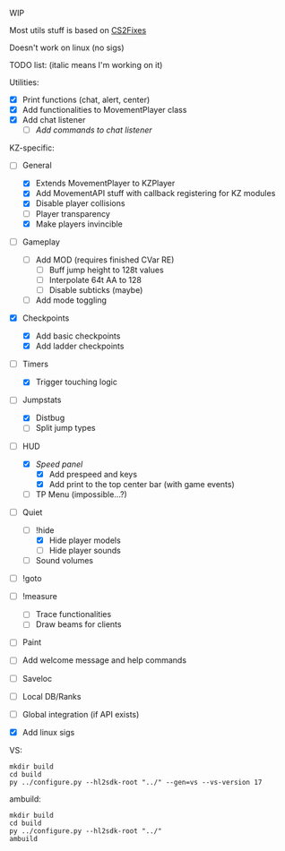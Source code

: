 WIP

Most utils stuff is based on [CS2Fixes](https://github.com/Source2ZE/CS2Fixes/)

Doesn't work on linux (no sigs)


TODO list: (italic means I'm working on it)

Utilities:
- [x] Print functions (chat, alert, center)
- [x] Add functionalities to MovementPlayer class
- [x] Add chat listener
	- [ ] *Add commands to chat listener*

KZ-specific:
- [ ] General
	- [x] Extends MovementPlayer to KZPlayer
	- [x] Add MovementAPI stuff with callback registering for KZ modules
	- [x] Disable player collisions
	- [ ] Player transparency
	- [x] Make players invincible
- [ ] Gameplay
	- [ ] Add MOD (requires finished CVar RE)
		- [ ] Buff jump height to 128t values
		- [ ] Interpolate 64t AA to 128
		- [ ] Disable subticks (maybe)
	- [ ] Add mode toggling
- [x] Checkpoints
	- [x] Add basic checkpoints
	- [x] Add ladder checkpoints
- [ ] Timers
	- [x] Trigger touching logic
- [ ] Jumpstats
	- [x] Distbug
	- [ ] Split jump types
- [ ] HUD
	- [x] *Speed panel*
 		- [x] Add prespeed and keys
 		- [x] Add print to the top center bar (with game events)
	- [ ] TP Menu (impossible...?)
- [ ] Quiet
	- [ ] !hide
 		- [x] Hide player models
   		- [ ] Hide player sounds
	- [ ] Sound volumes
- [ ] !goto
- [ ] !measure
	- [ ] Trace functionalities
	- [ ] Draw beams for clients
- [ ] Paint
- [ ] Add welcome message and help commands
- [ ] Saveloc
- [ ] Local DB/Ranks
- [ ] Global integration (if API exists)
- [x] Add linux sigs


VS: 
```
mkdir build
cd build
py ../configure.py --hl2sdk-root "../" --gen=vs --vs-version 17
``` 

ambuild:
```
mkdir build
cd build
py ../configure.py --hl2sdk-root "../"
ambuild
``` 
